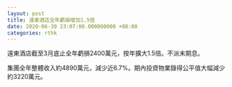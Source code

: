 ```yaml
---
layout: post
title: 遠東酒店全年虧損增加1.5倍
date: 2020-06-30 23:07:00.000000000 +08:00
categories: rthk
---
```


遠東酒店截至3月底止全年虧損2400萬元，按年擴大1.5倍。不派末期息。

集團全年整體收入約4890萬元，減少近6.7%。期內投資物業錄得公平值大幅減少約3220萬元。
